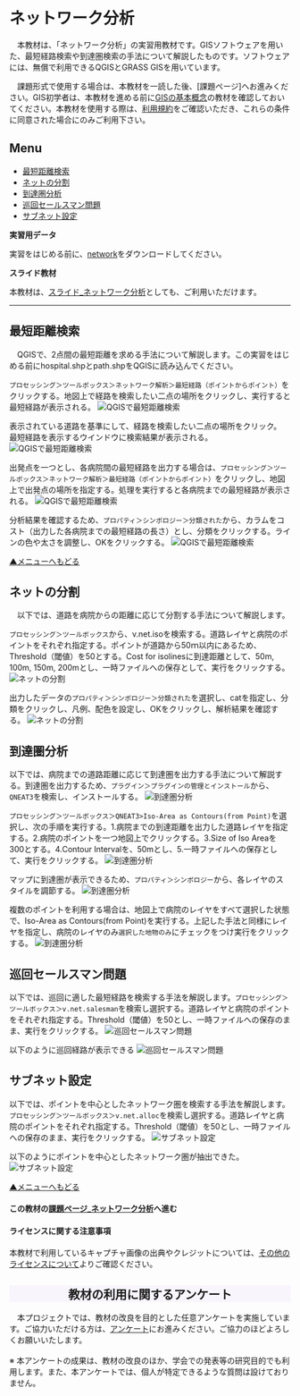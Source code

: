 # ネットワーク分析
　本教材は、「ネットワーク分析」の実習用教材です。GISソフトウェアを用いた、最短経路検索や到達圏検索の手法について解説したものです。ソフトウェアには、無償で利用できるQGISとGRASS GISを用いています。

　課題形式で使用する場合は、本教材を一読した後、[課題ページ]へお進みください。GIS初学者は、本教材を進める前に[GISの基本概念]の教材を確認しておいてください。本教材を使用する際は、[利用規約]をご確認いただき、これらの条件に同意された場合にのみご利用下さい。


[地理情報科学教育用スライド（GIScスライド）]:http://curricula.csis.u-tokyo.ac.jp/slide/4.html

**Menu**
------
* [最短距離検索](#最短距離検索)
* [ネットの分割](#ネットの分割)
* [到達圏分析](#到達圏分析)
* [巡回セールスマン問題](#巡回セールスマン問題)
* [サブネット設定](#サブネット設定)

**実習用データ**

実習をはじめる前に、[network]をダウンロードしてください。

**スライド教材**

本教材は、[スライド_ネットワーク分析]としても、ご利用いただけます。

[network]:https://github.com/gis-oer/datasets/raw/master/network.zip

----------

## 最短距離検索
　QGISで、2点間の最短距離を求める手法について解説します。この実習をはじめる前にhospital.shpとpath.shpをQGISに読み込んでください。

`プロセッシング＞ツールボックス＞ネットワーク解析＞最短経路（ポイントからポイント）`をクリックする。地図上で経路を検索したい二点の場所をクリックし、実行すると最短経路が表示される。
![QGISで最短距離検索](pic/12pic_1.png)

表示されている道路を基準にして、経路を検索したい二点の場所をクリック。
最短経路を表示するウインドウに検索結果が表示される。
![QGISで最短距離検索](pic/12pic_2.png)

出発点を一つとし、各病院間の最短経路を出力する場合は、`プロセッシング＞ツールボックス＞ネットワーク解析＞最短経路（ポイントからポイント）`をクリックし、地図上で出発点の場所を指定する。処理を実行すると各病院までの最短経路が表示される。
![QGISで最短距離検索](pic/12pic_3.png)

分析結果を確認するため、`プロパティ＞シンボロジー＞分類された`から、カラムをコスト（出力した各病院までの最短経路の長さ）とし、分類をクリックする。ラインの色や太さを調整し、OKをクリックする。
![QGISで最短距離検索](pic/12pic_4.png)

[▲メニューへもどる]

## ネットの分割
　以下では、道路を病院からの距離に応じて分割する手法について解説します。

`プロセッシング＞ツールボックス`から、v.net.isoを検索する。道路レイヤと病院のポイントをそれぞれ指定する。ポイントが道路から50ｍ以内にあるため、Threshold（閾値）を50とする。Cost for isolinesに到達距離として、50m, 100m, 150m, 200mとし、一時ファイルへの保存として、実行をクリックする。
![ネットの分割](pic/12pic_5.png)

出力したデータの`プロパティ＞シンボロジー＞分類された`を選択し、catを指定し、分類をクリックし、凡例、配色を設定し、OKをクリックし、解析結果を確認する。
![ネットの分割](pic/12pic_6.png)

## 到達圏分析
以下では、病院までの道路距離に応じて到達圏を出力する手法について解説する。到達圏を出力するため、`プラグイン＞プラグインの管理とインストール`から、`QNEAT3`を検索し、インストールする。
![到達圏分析](pic/12pic_7.png)

`プロセッシング＞ツールボックス＞QNEAT3>Iso-Area as Contours(from Point)`を選択し、次の手順を実行する。1.病院までの到達距離を出力した道路レイヤを指定する。2.病院のポイントを一つ地図上でクリックする。3.Size of Iso Areaを300とする。4.Contour Intervalを、50mとし、5.一時ファイルへの保存として、実行をクリックする。
![到達圏分析](pic/12pic_8.png)

マップに到達圏が表示できるため、`プロパティ＞シンボロジー`から、各レイヤのスタイルを調節する。
![到達圏分析](pic/12pic_9.png)

複数のポイントを利用する場合は、地図上で病院のレイヤをすべて選択した状態で、Iso-Area as Contours(from Point)を実行する。上記した手法と同様にレイヤを指定し、病院のレイヤのみ`選択した地物のみ`にチェックをつけ実行をクリックする。
![到達圏分析](pic/12pic_10.png)



## 巡回セールスマン問題
以下では、巡回に適した最短経路を検索する手法を解説します。`プロセッシング＞ツールボックス＞v.net.salesman`を検索し選択する。道路レイヤと病院のポイントをそれぞれ指定する。Threshold（閾値）を50とし、一時ファイルへの保存のまま、実行をクリックする。
![巡回セールスマン問題](pic/12pic_11.png)


以下のように巡回経路が表示できる
![巡回セールスマン問題](pic/12pic_12.png)

## サブネット設定
以下では、ポイントを中心としたネットワーク圏を検索する手法を解説します。`プロセッシング＞ツールボックス＞v.net.alloc`を検索し選択する。道路レイヤと病院のポイントをそれぞれ指定する。Threshold（閾値）を50とし、一時ファイルへの保存のまま、実行をクリックする。
![サブネット設定](pic/12pic_13.png)

以下のようにポイントを中心としたネットワーク圏が抽出できた。
![サブネット設定](pic/12pic_14.png)

[▲メニューへもどる]

#### この教材の[課題ページ_ネットワーク分析]へ進む

#### ライセンスに関する注意事項
本教材で利用しているキャプチャ画像の出典やクレジットについては、[その他のライセンスについて]よりご確認ください。

[▲メニューへもどる]:./12.md#Menu
[利用規約]:../../policy.md
[その他のライセンスについて]:../license.md
[よくある質問とエラー]:../questions/questions.md

[GISの基本概念]:../00/00.md
[QGISビギナーズマニュアル]:../QGIS/QGIS.md
[GRASSビギナーズマニュアル]:../GRASS/GRASS.md
[リモートセンシングとその解析]:../06/06.md
[既存データの地図データと属性データ]:../07/07.md
[空間データ]:../08/08.md
[空間データベース]:../09/09.md
[空間データの統合・修正]:../10/10.md
[基本的な空間解析]:../11/11.md
[ネットワーク分析]:../12/12.md
[領域分析]:../13/13.md
[点データの分析]:../14/14.md
[ラスタデータの分析]:../15/15.md
[傾向面分析]:../16/16.md
[空間的自己相関]:../17/17.md
[空間補間]:../18/18.md
[空間相関分析]:../19/19.md
[空間分析におけるスケール]:../20/20.md
[視覚的伝達]:../21/21.md
[参加型GISと社会貢献]:../26/26.md

[地理院地図]:https://maps.gsi.go.jp
[e-Stat]:https://www.e-stat.go.jp/
[国土数値情報]:http://nlftp.mlit.go.jp/ksj/
[基盤地図情報]:http://www.gsi.go.jp/kiban/
[地理院タイル]:http://maps.gsi.go.jp/development/ichiran.html


[スライド_GISの基本概念]:https://github.com/gis-oer/gis-oer/raw/master/materials/00/00.pptx
[スライド_QGISビギナーズマニュアル]:https://github.com/gis-oer/gis-oer/raw/master/materials/QGIS/QGIS.pptx
[スライド_GRASSビギナーズマニュアル]:https://github.com/gis-oer/gis-oer/raw/master/materials/GRASS/GRASS.pptx
[スライド_リモートセンシングとその解析]:https://github.com/gis-oer/gis-oer/raw/master/materials/06/06.pptx
[スライド_既存データの地図データと属性データ]:https://github.com/gis-oer/gis-oer/raw/master/materials/07/07.pptx
[スライド_空間データ]:https://github.com/gis-oer/gis-oer/raw/master/materials/08/08.pptx
[スライド_空間データベース]:https://github.com/gis-oer/gis-oer/raw/master/materials/09/09.pptx
[スライド_空間データの統合・修正]:https://github.com/gis-oer/gis-oer/raw/master/materials/10/10.pptx
[スライド_基本的な空間解析]:https://github.com/gis-oer/gis-oer/raw/master/materials/11/11.pptx
[スライド_ネットワーク分析]:https://github.com/gis-oer/gis-oer/raw/master/materials/12/12.pptx
[スライド_領域分析]:https://github.com/gis-oer/gis-oer/raw/master/materials/13/13.pptx
[スライド_点データの分析]:https://github.com/gis-oer/gis-oer/raw/master/materials/14/14.pptx
[スライド_ラスタデータの分析]:https://github.com/gis-oer/gis-oer/raw/master/materials/15/15.pptx
[スライド_空間補間]:https://github.com/gis-oer/gis-oer/raw/master/materials/18/18.pptx
[スライド_視覚的伝達]:https://github.com/gis-oer/gis-oer/raw/master/materials/21/21.pptx
[スライド_参加型GISと社会貢献]:https://github.com/gis-oer/gis-oer/raw/master/materials/26/26.pptx

[課題ページ_QGISビギナーズマニュアル]:../tasks/t_qgis_entry.md
[課題ページ_GRASSビギナーズマニュアル]:../tasks/t_grass_entry.md
[課題ページ_リモートセンシングとその解析]:../tasks/t_06.md
[課題ページ_既存データの地図データと属性データ]:../tasks/t_07.md
[課題ページ_空間データ]:../tasks/t_08.md
[課題ページ_空間データベース]:../tasks/t_09.md
[課題ページ_空間データの統合・修正]:../tasks/t_10.md
[課題ページ_基本的な空間解析]:../tasks/t_11.md
[課題ページ_ネットワーク分析]:../tasks/t_12.md
[課題ページ_領域分析]:../tasks/t_13.md
[課題ページ_点データの分析]:../tasks/t_14.md
[課題ページ_ラスタデータの分析]:../tasks/t_15.md
[課題ページ_空間補間]:../tasks/t_18.md
[課題ページ_視覚的伝達]:../tasks/t_21.md
[課題ページ_参加型GISと社会貢献]:../tasks/t_26.md
<h2 style="background-color:#F8F5FD;text-align:center;">教材の利用に関するアンケート</h2>　本プロジェクトでは、教材の改良を目的とした任意アンケートを実施しています。ご協力いただける方は、<a href="https://customform.jp/form/input/14328/">アンケート</a>にお進みください。ご協力のほどよろしくお願いいたします。<br><br>※ 本アンケートの成果は、教材の改良のほか、学会での発表等の研究目的でも利用します。また、本アンケートでは、個人が特定できるような質問は設けておりません。
